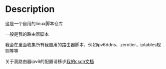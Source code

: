# Description

这是一个自用的linux脚本仓库

一般是我的路由器脚本

我会在里面收集所有我自用的路由器脚本，例如ipv6ddns，zerotier，iptables规则等等

关于我路由器ipv6的配置请移步[我的csdn文档](https://blog.csdn.net/qq_37550958/article/details/125017478)